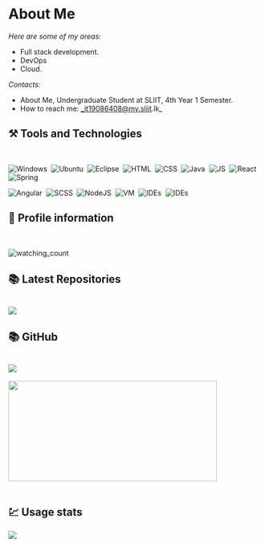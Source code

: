 # About Me 


*Here are some of my areas:*

-  Full stack development.
-  DevOps
-  Cloud. 

*Contacts:*

-  About Me, Undergraduate Student at SLIIT, 4th Year 1 Semester.
-  How to reach me: _it19086408@my.sliit.lk_ 

## ⚒️ Tools and Technologies
<br>

![Windows](https://img.shields.io/badge/-Windows-333333?style=flat&logo=Windows)&nbsp;
![Ubuntu](https://img.shields.io/badge/-Ubuntu-333333?style=flat&logo=Ubuntu)&nbsp;
![Eclipse](https://img.shields.io/badge/-Eclipse-333333?style=flat&logo=eclipse-ide&logoColor=FFF)&nbsp;
![HTML](https://img.shields.io/badge/-HTML-333333?style=flat&logo=HTML5)&nbsp;
![CSS](https://img.shields.io/badge/-CSS-333333?style=flat&logo=CSS3&logoColor=1572B6)&nbsp;
![Java](https://img.shields.io/badge/-Java-333333?style=flat&logo=Java&logoColor=#007396)&nbsp;
![JS](https://img.shields.io/badge/-JS-333333?style=flat&logo=JavaScript)&nbsp;
![React](https://img.shields.io/badge/-React-333333?style=flat&logo=React&logoColor=#61DAFB)&nbsp;
![Spring](https://img.shields.io/badge/-SpringBoot-333333?style=flat&logo=Spring-Boot)&nbsp;

![Angular](https://img.shields.io/badge/-Angular-333333?style=flat&logo=Angular&logoColor=#DD0031)&nbsp;
![SCSS](https://img.shields.io/badge/-SCSS-333333?style=flat&logo=Sass)&nbsp;
![NodeJS](https://img.shields.io/badge/-NodeJS-333333?style=flat&logo=Node.js)&nbsp;
![VM](https://img.shields.io/badge/-VMware-333333?style=flat&logo=VMware)&nbsp;
![IDEs](https://img.shields.io/badge/-Jetbrains-333333?style=flat&logo=JetBrains)&nbsp;
![IDEs](https://img.shields.io/badge/-Jetbrains-333333?style=flat&logo=JetBrains)&nbsp;

## 🧑 Profile information
<br>

<img src="https://komarev.com/ghpvc/?username=madushadhanushka&color=brightgreen" alt="watching_count" />&nbsp;

## 📚 Latest Repositories
<br>

<a href="https://github.com/AnawaratneMANA/fastapi-docker-workflow">
  <img align="center" src="https://github-readme-stats.vercel.app/api/pin/?username=AnawaratneMANA&repo=fastapi-docker-workflow&title_color=ffffff&text_color=c9cacc&icon_color=2bbc8a&bg_color=1d1f21" />
</a>

<br>

## 📚 GitHub
<br>

<a href="https://github.com/AnawaratneMANA/AnawaratneMANA">
  <img align="center" src="https://github-readme-stats.vercel.app/api?username=AnawaratneMANA&show_icons=true&theme=vue-dark&count_private=true" />
</a>
<br><br>
<a href="https://github.com/AnawaratneMANA/AnawaratneMANA">
  <img width='415' height='200' align="center" src="https://github-readme-stats.vercel.app/api/top-langs/?username=AnawaratneMANA&layout=compact&theme=vue-dark" />
</a>
<br><br>

## 💹 Usage stats


<p align='left'>
<a href="https://github.com/AnawaratneMANA/AnawaratneMANA">
  <img align="center" src="https://metrics.lecoq.io/AnawaratneMANA?template=classic&base.header=0&gists=1&lines=1&config.timezone=America%2FToronto" />
</a>
</p>



